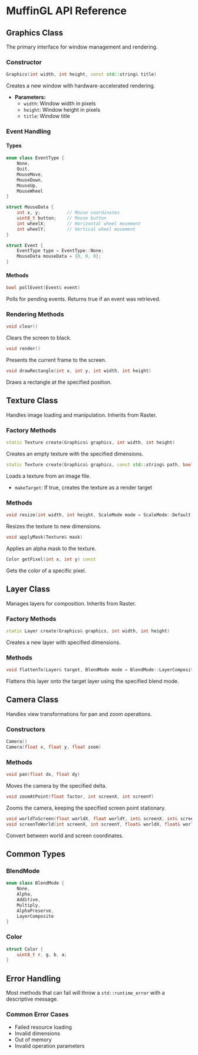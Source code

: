 # MuffinGL API Reference

## Graphics Class
The primary interface for window management and rendering.

### Constructor
```cpp
Graphics(int width, int height, const std::string& title)
```
Creates a new window with hardware-accelerated rendering.

- **Parameters:**
  - `width`: Window width in pixels
  - `height`: Window height in pixels
  - `title`: Window title

### Event Handling

#### Types
```cpp
enum class EventType {
    None,
    Quit,
    MouseMove,
    MouseDown,
    MouseUp,
    MouseWheel
}
```

```cpp
struct MouseData {
    int x, y;          // Mouse coordinates
    uint8_t button;    // Mouse button
    int wheelX;        // Horizontal wheel movement
    int wheelY;        // Vertical wheel movement
}
```

```cpp
struct Event {
    EventType type = EventType::None;
    MouseData mouseData = {0, 0, 0};
}
```

#### Methods
```cpp
bool pollEvent(Event& event)
```
Polls for pending events. Returns true if an event was retrieved.

### Rendering Methods
```cpp
void clear()
```
Clears the screen to black.

```cpp
void render()
```
Presents the current frame to the screen.

```cpp
void drawRectangle(int x, int y, int width, int height)
```
Draws a rectangle at the specified position.

## Texture Class
Handles image loading and manipulation. Inherits from Raster.

### Factory Methods
```cpp
static Texture create(Graphics& graphics, int width, int height)
```
Creates an empty texture with the specified dimensions.

```cpp
static Texture create(Graphics& graphics, const std::string& path, bool makeTarget = false)
```
Loads a texture from an image file.
- `makeTarget`: If true, creates the texture as a render target

### Methods
```cpp
void resize(int width, int height, ScaleMode mode = ScaleMode::Default)
```
Resizes the texture to new dimensions.

```cpp
void applyMask(Texture& mask)
```
Applies an alpha mask to the texture.

```cpp
Color getPixel(int x, int y) const
```
Gets the color of a specific pixel.

## Layer Class
Manages layers for composition. Inherits from Raster.

### Factory Methods
```cpp
static Layer create(Graphics& graphics, int width, int height)
```
Creates a new layer with specified dimensions.

### Methods
```cpp
void flattenTo(Layer& target, BlendMode mode = BlendMode::LayerComposite)
```
Flattens this layer onto the target layer using the specified blend mode.

## Camera Class
Handles view transformations for pan and zoom operations.

### Constructors
```cpp
Camera()
Camera(float x, float y, float zoom)
```

### Methods
```cpp
void pan(float dx, float dy)
```
Moves the camera by the specified delta.

```cpp
void zoomAtPoint(float factor, int screenX, int screenY)
```
Zooms the camera, keeping the specified screen point stationary.

```cpp
void worldToScreen(float worldX, float worldY, int& screenX, int& screenY) const
void screenToWorld(int screenX, int screenY, float& worldX, float& worldY) const
```
Convert between world and screen coordinates.

## Common Types

### BlendMode
```cpp
enum class BlendMode {
    None,
    Alpha,
    Additive,
    Multiply,
    AlphaPreserve,
    LayerComposite
}
```

### Color
```cpp
struct Color {
    uint8_t r, g, b, a;
}
```

## Error Handling
Most methods that can fail will throw a `std::runtime_error` with a descriptive message.

### Common Error Cases
- Failed resource loading
- Invalid dimensions
- Out of memory
- Invalid operation parameters